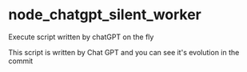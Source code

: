 # node_chatgpt_silent_worker
Execute script written by chatGPT on the fly

This script is written by Chat GPT and you can see it's evolution in the commit